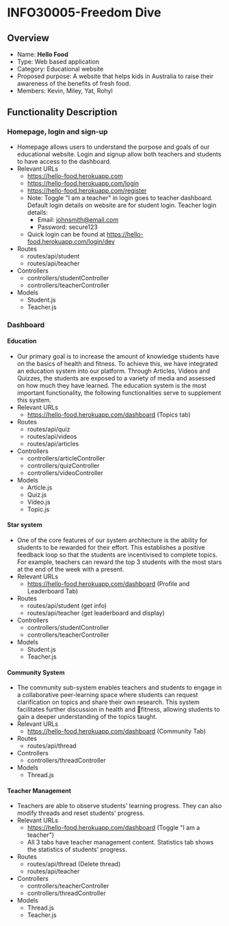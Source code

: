 # INFO30005-Freedom Dive

## Overview

- Name: **Hello Food**
- Type: Web based application
- Category: Educational website
- Proposed purpose: A website that helps kids in Australia to raise their awareness of the benefits of fresh food.
- Members: Kevin, Miley, Yat, Rohyl

## Functionality Description

### Homepage, login and sign-up
* Homepage allows users to understand the purpose and goals of our educational website. Login and signup allow both 
teachers and students to have access to the dashboard. 
* Relevant URLs
    * https://hello-food.herokuapp.com
    * https://hello-food.herokuapp.com/login
    * https://hello-food.herokuapp.com/register
    * Note: Toggle "I am a teacher" in login goes to teacher dashboard. Default login details on 
    website are for student login. Teacher login details: 
        * Email: johnsmith@email.com
        * Password: secure123
    * Quick login can be found at https://hello-food.herokuapp.com/login/dev
* Routes
    * routes/api/student
    * routes/api/teacher
* Controllers
    * controllers/studentController
    * controllers/teacherController
* Models
    * Student.js
    * Teacher.js
    
### Dashboard
#### Education
* Our primary goal is to increase the amount of knowledge students have on the basics of health and fitness. To achieve 
this, we have integrated an education system into our platform. Through Articles, Videos and Quizzes, the students are 
exposed to a variety of media and assessed on how much they have learned. The education system is the most important 
functionality, the following functionalities serve to supplement this system.
* Relevant URLs
    * https://hello-food.herokuapp.com/dashboard (Topics tab)
* Routes
    * routes/api/quiz
    * routes/api/videos
    * routes/api/articles
* Controllers
    * controllers/articleController
    * controllers/quizController
    * controllers/videoController
* Models
    * Article.js
    * Quiz.js
    * Video.js
    * Topic.js

#### Star system
* One of the core features of our system architecture is the ability for students to be rewarded for their effort.
This establishes a positive feedback loop so that the students are incentivised to complete topics. For example, 
teachers can reward the top 3 students with the most stars at the end of the week with a present.
* Relevant URLs
    * https://hello-food.herokuapp.com/dashboard (Profile and Leaderboard Tab)
* Routes
    * routes/api/student (get info)
    * routes/api/teacher (get leaderboard and display)
* Controllers
    * controllers/studentController
    * controllers/teacherController
* Models
    * Student.js
    * Teacher.js
    
#### Community System
* The community sub-system enables teachers and students to engage in a collaborative peer-learning space 
where students can request clarification on topics and share their own research. This system facilitates further 
discussion in health and fitness, allowing students to gain a deeper understanding of the topics taught.
* Relevant URLs
    * https://hello-food.herokuapp.com/dashboard (Community Tab)
* Routes
    * routes/api/thread
* Controllers
    * controllers/threadController
* Models
    * Thread.js
    
#### Teacher Management
* Teachers are able to observe students' learning progress. They 
can also modify threads and reset students' progress.
* Relevant URLs
    * https://hello-food.herokuapp.com/dashboard (Toggle "I am a teacher")
    * All 3 tabs have teacher management content. Statistics tab shows the 
    statistics of students' progress.
* Routes
    * routes/api/thread (Delete thread)
    * routes/api/teacher
* Controllers
    * controllers/teacherController
    * controllers/threadController
* Models
    * Thread.js
    * Teacher.js